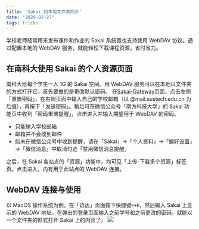 ```yaml
---
title: 'Sakai 和本地文件夹同步'
date: "2020-02-27"
tags: Tricks
---
```

学校老师经常用来发布课件和作业的 Sakai 系统竟也支持使用 WebDAV 协议。通过配置本地的 WebDAV 服务，就能轻松下载课程资源，省时省力。
<!-- more -->
## 在南科大使用 Sakai 的个人资源页面
南科大给每个学生一人 1G 的 Sakai 空间。用 WebDAV 服务可以在本地以文件夹的方式打开它。首先要做的是更改默认密码。
在[Sakai-Gateway](https://sakai.sustech.edu.cn/portal/site/!gateway)页面，点击左侧「重置密码」，在右侧页面中输入自己的学校邮箱（以 @mail.sustech.edu.cn 为后缀），再按下「发送密码」。稍后可在微信公众号「南方科技大学」的 Sakai 功能页中收到「密码重置提醒」，点击进入并输入期望用于 WebDAV 的密码。
- 只能输入学校邮箱
- 邮箱并不会收到邮件
- 如未在微信公众号中收到提醒，请在「Sakai」→「个人资料」→「偏好设置」→「微信消息」中取消勾选「禁用微信消息提醒」

之后，在 Sakai 各站点的「资源」功能中，均可见「上传-下载多个资源」标签页。点击进入，内有用于此站点的 WebDAV 连接。

## WebDAV 连接与使用
以 MacOS 操作系统为例。在「访达」页面按下快捷键`⌘+K`，然后输入 Sakai 上显示的 WebDAV 地址。在弹出的登录页面输入之前学号和之前更改的密码。就能以一个文件夹的形式打开 Sakai 上的内容了。
![](/images/GLI9zeFc7rWfOhb.jpg)


